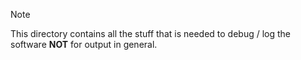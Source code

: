 > [!NOTE]
> This directory contains all the stuff that is needed to debug / log the software
> **NOT** for output in general.